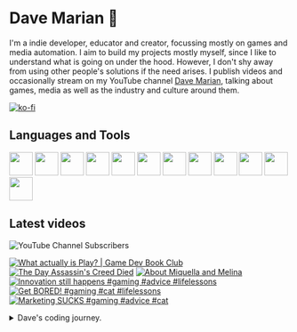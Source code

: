 # Dave Marian 👋

I'm a indie developer, educator and creator, focussing mostly on games and media automation. I aim to build my projects mostly myself, since I like to understand what is going on under the hood. However, I don't shy away from using other people's solutions if the need arises. I publish videos and occasionally stream on my YouTube channel <a href="https://www.youtube.com/@dave_marian">Dave Marian</a>, talking about games, media as well as the industry and culture around them.

[![ko-fi](https://ko-fi.com/img/githubbutton_sm.svg)](https://ko-fi.com/C0C3UUZJV)

## Languages and Tools
<span>
<img src="https://cdn.jsdelivr.net/gh/devicons/devicon@latest/icons/python/python-original.svg" style="width:42px;height:42px;"/>
<img src="https://cdn.jsdelivr.net/gh/devicons/devicon@latest/icons/csharp/csharp-original.svg" style="width:42px;height:42px;"/>
<img src="https://cdn.jsdelivr.net/gh/devicons/devicon@latest/icons/unity/unity-original.svg" style="width:42px;height:42px;"/>
<img src="https://cdn.jsdelivr.net/gh/devicons/devicon@latest/icons/godot/godot-original.svg" style="width:42px;height:42px;"/>
<img src="https://cdn.jsdelivr.net/gh/devicons/devicon@latest/icons/debian/debian-original-wordmark.svg" style="width:42px;height:42px;"/>
<img src="https://cdn.jsdelivr.net/gh/devicons/devicon@latest/icons/raspberrypi/raspberrypi-original.svg" style="width:42px;height:42px;"/>
<img src="https://cdn.jsdelivr.net/gh/devicons/devicon@latest/icons/wordpress/wordpress-plain.svg" style="width:42px;height:42px;"/>
<img src="https://cdn.jsdelivr.net/gh/devicons/devicon@latest/icons/woocommerce/woocommerce-original-wordmark.svg" style="width:42px;height:42px;"/>

<img src="https://cdn.jsdelivr.net/gh/devicons/devicon@latest/icons/pandas/pandas-original-wordmark.svg" style="width:42px;height:42px;"/>
<img src="https://cdn.jsdelivr.net/gh/devicons/devicon@latest/icons/numpy/numpy-original.svg" style="width:42px;height:42px;"/>
<img src="https://cdn.jsdelivr.net/gh/devicons/devicon@latest/icons/django/django-plain.svg" style="width:42px;height:42px;"/>
<img src="https://cdn.jsdelivr.net/gh/devicons/devicon@latest/icons/blender/blender-original.svg" style="width:42px;height:42px;"/>
</span>

## Latest videos

![YouTube Channel Subscribers](https://img.shields.io/youtube/channel/subscribers/UCm_G1EP6c_PZ6AYf-QmaGlA?style=flat-square&label=DaveMarian)

<!-- BEGIN YOUTUBE-CARDS -->
[![What actually is Play? | Game Dev Book Club](https://ytcards.demolab.com/?id=DWP9zVvokNc&title=What+actually+is+Play%3F+%7C+Game+Dev+Book+Club&lang=en&timestamp=1717517700&background_color=%230d1117&title_color=%23ffffff&stats_color=%23dedede&max_title_lines=1&width=250&border_radius=5 "What actually is Play? | Game Dev Book Club")](https://www.youtube.com/watch?v=DWP9zVvokNc)
[![The Day Assassin's Creed Died](https://ytcards.demolab.com/?id=lG9XiqiEPfQ&title=The+Day+Assassin%27s+Creed+Died&lang=en&timestamp=1716220843&background_color=%230d1117&title_color=%23ffffff&stats_color=%23dedede&max_title_lines=1&width=250&border_radius=5 "The Day Assassin's Creed Died")](https://www.youtube.com/watch?v=lG9XiqiEPfQ)
[![About Miquella and Melina](https://ytcards.demolab.com/?id=_06CyNqEVuo&title=About+Miquella+and+Melina&lang=en&timestamp=1714667405&background_color=%230d1117&title_color=%23ffffff&stats_color=%23dedede&max_title_lines=1&width=250&border_radius=5 "About Miquella and Melina")](https://www.youtube.com/watch?v=_06CyNqEVuo)
[![Innovation still happens #gaming #advice #lifelessons](https://ytcards.demolab.com/?id=nODq2aaFzEQ&title=Innovation+still+happens+%23gaming+%23advice+%23lifelessons&lang=en&timestamp=1712936705&background_color=%230d1117&title_color=%23ffffff&stats_color=%23dedede&max_title_lines=1&width=250&border_radius=5 "Innovation still happens #gaming #advice #lifelessons")](https://www.youtube.com/watch?v=nODq2aaFzEQ)
[![Get BORED!  #gaming #cat #lifelessons](https://ytcards.demolab.com/?id=ePdY1uhHkQo&title=Get+BORED%21++%23gaming+%23cat+%23lifelessons&lang=en&timestamp=1712849410&background_color=%230d1117&title_color=%23ffffff&stats_color=%23dedede&max_title_lines=1&width=250&border_radius=5 "Get BORED!  #gaming #cat #lifelessons")](https://www.youtube.com/watch?v=ePdY1uhHkQo)
[![Marketing SUCKS #gaming #advice #cat](https://ytcards.demolab.com/?id=2iPS3D52aHQ&title=Marketing+SUCKS+%23gaming+%23advice+%23cat&lang=en&timestamp=1712763001&background_color=%230d1117&title_color=%23ffffff&stats_color=%23dedede&max_title_lines=1&width=250&border_radius=5 "Marketing SUCKS #gaming #advice #cat")](https://www.youtube.com/watch?v=2iPS3D52aHQ)
<!-- END YOUTUBE-CARDS -->

<details>
  <summary>Dave's coding journey.</summary>
  
  ### Dave's coding journey.

  I first dipped my toes into programming when I looked up how to use HTML to spice up my high school punk band's myspace page. I think I successfully blinded many people with my results - not because of the quality of the code but from the epileptic effects I more or less intentionally created. I kept that up as a hobby for a while, making small websites - often just for myself, using primarily HTML, CSS and a little bit of Javascript. As I went to University I got more interested in programming as I thought it can help me make some tasks in other software packages easier. I tried MAX for live to make my own audio plugins, but what really sealed the deal was when I discovered Unity. I started to learn C# and wrote some smaller games and even made my Master's project in form of a Unity game. The most challenging part of it was to write a piece of software that let me play animations for my character controler and have them blend into each other to make look more natural in game. As soon as I was finished Unity added Mechanim to their engine, which did the same thing only better. After my MA I worked as a filmmaker for a while, travelling, before I settled down and got a job in a film archive. I mainly scanned, restaurated and color graded old analouge film footage, but I was also responsible to setup and maintain our internal server structure, since I was the only one at that place who used Linux (we had an external server guy, but management wanted someone internal as well). I learned Python during that time to automate a variety of tasks, and also worked a lot with Raspberry Pies, as we used them extensively in our events (museum-like screening instalations). At some point I got hired by a media school and ended up heading the whole academic section for 5 years teaching and developing courses on media, film making, game development and stuff like that. During that time I primarily used Python for data-related work with numpy, Pandas, and matplotlib. I quit the job after Covid and the birth of my son, and got back into gamedev projects on Unity and Godot. 
</details>
